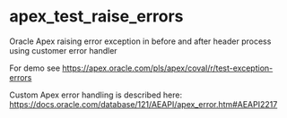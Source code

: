 # apex_test_raise_errors
Oracle Apex raising error exception in before and after header process using customer error handler

For demo see <a href="https://apex.oracle.com/pls/apex/coval/r/test-exception-errors">https://apex.oracle.com/pls/apex/coval/r/test-exception-errors</a>

Custom Apex error handling is described here: <a href="https://docs.oracle.com/database/121/AEAPI/apex_error.htm#AEAPI2217"> https://docs.oracle.com/database/121/AEAPI/apex_error.htm#AEAPI2217</a>

